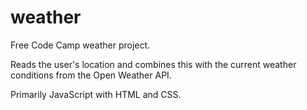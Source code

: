 # weather

Free Code Camp weather project.

Reads the user's location and combines this with the current weather conditions from the Open Weather API.

Primarily JavaScript with HTML and CSS.


